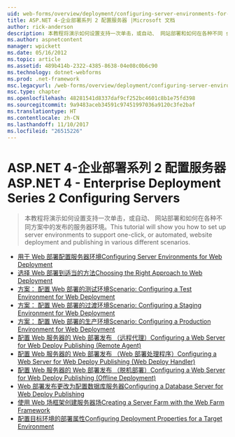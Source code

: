```yaml
---
uid: web-forms/overview/deployment/configuring-server-environments-for-web-deployment/index
title: ASP.NET 4-企业部署系列 2 配置服务器 |Microsoft 文档
author: rick-anderson
description: 本教程将演示如何设置支持一次单击，或自动、 网站部署和如何在各种不同 scen 中的发布的服务器环境...
ms.author: aspnetcontent
manager: wpickett
ms.date: 05/16/2012
ms.topic: article
ms.assetid: 489b414b-2322-4385-8638-04e08c0b6c90
ms.technology: dotnet-webforms
ms.prod: .net-framework
msc.legacyurl: /web-forms/overview/deployment/configuring-server-environments-for-web-deployment
msc.type: chapter
ms.openlocfilehash: 48281541d8337daf9cf252bc4601c8b1e75fd398
ms.sourcegitcommit: 9a9483aceb34591c97451997036a9120c3fe2baf
ms.translationtype: HT
ms.contentlocale: zh-CN
ms.lasthandoff: 11/10/2017
ms.locfileid: "26515226"
---
```

<a name="aspnet-4---enterprise-deployment-series-2-configuring-servers"></a><span data-ttu-id="00555-103">ASP.NET 4-企业部署系列 2 配置服务器</span><span class="sxs-lookup"><span data-stu-id="00555-103">ASP.NET 4 - Enterprise Deployment Series 2 Configuring Servers</span></span>
====================
> <span data-ttu-id="00555-104">本教程将演示如何设置支持一次单击，或自动、 网站部署和如何在各种不同方案中的发布的服务器环境。</span><span class="sxs-lookup"><span data-stu-id="00555-104">This tutorial will show you how to set up server environments to support one-click, or automated, website deployment and publishing in various different scenarios.</span></span>


- [<span data-ttu-id="00555-105">用于 Web 部署配置服务器环境</span><span class="sxs-lookup"><span data-stu-id="00555-105">Configuring Server Environments for Web Deployment</span></span>](configuring-server-environments-for-web-deployment.md)
- [<span data-ttu-id="00555-106">选择 Web 部署到适当的方法</span><span class="sxs-lookup"><span data-stu-id="00555-106">Choosing the Right Approach to Web Deployment</span></span>](choosing-the-right-approach-to-web-deployment.md)
- [<span data-ttu-id="00555-107">方案： 配置 Web 部署的测试环境</span><span class="sxs-lookup"><span data-stu-id="00555-107">Scenario: Configuring a Test Environment for Web Deployment</span></span>](scenario-configuring-a-test-environment-for-web-deployment.md)
- [<span data-ttu-id="00555-108">方案： 配置 Web 部署的过渡环境</span><span class="sxs-lookup"><span data-stu-id="00555-108">Scenario: Configuring a Staging Environment for Web Deployment</span></span>](scenario-configuring-a-staging-environment-for-web-deployment.md)
- [<span data-ttu-id="00555-109">方案： 配置 Web 部署的生产环境</span><span class="sxs-lookup"><span data-stu-id="00555-109">Scenario: Configuring a Production Environment for Web Deployment</span></span>](scenario-configuring-a-production-environment-for-web-deployment.md)
- [<span data-ttu-id="00555-110">配置 Web 服务器的 Web 部署发布 （远程代理）</span><span class="sxs-lookup"><span data-stu-id="00555-110">Configuring a Web Server for Web Deploy Publishing (Remote Agent)</span></span>](configuring-a-web-server-for-web-deploy-publishing-remote-agent.md)
- [<span data-ttu-id="00555-111">配置 Web 服务器的 Web 部署发布 （Web 部署处理程序）</span><span class="sxs-lookup"><span data-stu-id="00555-111">Configuring a Web Server for Web Deploy Publishing (Web Deploy Handler)</span></span>](configuring-a-web-server-for-web-deploy-publishing-web-deploy-handler.md)
- [<span data-ttu-id="00555-112">配置 Web 服务器的 Web 部署发布 （脱机部署）</span><span class="sxs-lookup"><span data-stu-id="00555-112">Configuring a Web Server for Web Deploy Publishing (Offline Deployment)</span></span>](configuring-a-web-server-for-web-deploy-publishing-offline-deployment.md)
- [<span data-ttu-id="00555-113">Web 部署发布更改为配置数据库服务器</span><span class="sxs-lookup"><span data-stu-id="00555-113">Configuring a Database Server for Web Deploy Publishing</span></span>](configuring-a-database-server-for-web-deploy-publishing.md)
- [<span data-ttu-id="00555-114">使用 Web 场框架创建服务器场</span><span class="sxs-lookup"><span data-stu-id="00555-114">Creating a Server Farm with the Web Farm Framework</span></span>](creating-a-server-farm-with-the-web-farm-framework.md)
- [<span data-ttu-id="00555-115">配置目标环境的部署属性</span><span class="sxs-lookup"><span data-stu-id="00555-115">Configuring Deployment Properties for a Target Environment</span></span>](configuring-deployment-properties-for-a-target-environment.md)
